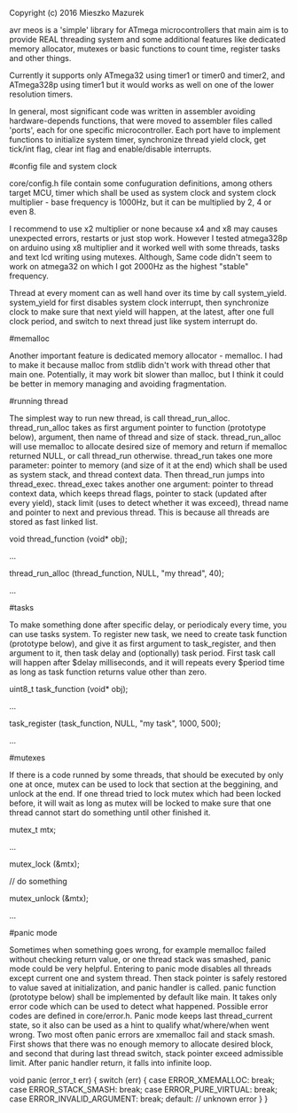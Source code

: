 Copyright (c) 2016 Mieszko Mazurek

avr meos is a 'simple' library for ATmega microcontrollers that main aim is to
provide REAL threading system and some additional features like dedicated memory 
allocator, mutexes or basic functions to count time, register tasks and
other things.

Currently it supports only ATmega32 using timer1 or timer0 and timer2, and ATmega328p
using timer1 but it would works as well on one of the lower resolution timers.

In general, most significant code was written in assembler avoiding hardware-depends 
functions, that were moved to assembler files called 'ports', each for one specific
microcontroller.
Each port have to implement functions to initialize system timer, synchronize
thread yield clock, get tick/int flag, clear int flag and enable/disable interrupts.

#config file and system clock

core/config.h file contain some confuguration definitions, among others
target MCU, timer which shall be used as system clock and system clock multiplier - 
base frequency is 1000Hz, but it can be multiplied by 2, 4 or even 8.

I recommend to use x2 multiplier or none because x4 and x8 may causes unexpected
errors, restarts or just stop work. However I tested atmega328p on arduino using x8 
multiplier and it worked well with some threads, tasks and text lcd writing using mutexes. 
Although, Same code didn't seem to work on atmega32 on which I got 2000Hz as the 
highest "stable" frequency.

Thread at every moment can as well hand over its time by call system_yield. 
system_yield for first disables system clock interrupt, then synchronize clock to 
make sure that next yield will happen, at the latest, after one full clock period,
and switch to next thread just like system interrupt do.

#memalloc

Another important feature is dedicated memory allocator - memalloc. I had to make
it because malloc from stdlib didn't work with thread other that main one.
Potentially, it may work bit slower than malloc, but I think it could be
better in memory managing and avoiding fragmentation.

#running thread

The simplest way to run new thread, is call thread_run_alloc. thread_run_alloc 
takes as first argument pointer to function (prototype below), argument,
then name of thread and size of stack. thread_run_alloc will use memalloc to
allocate desired size of memory and return if memalloc returned NULL, or
call thread_run otherwise. thread_run takes one more parameter: 
pointer to memory (and size of it at the end) which shall be used as system stack,
and thread context data. Then thread_run jumps into thread_exec.
thread_exec takes another one argument: pointer to thread context data, 
which keeps thread flags, pointer to stack (updated after every yield),
stack limit (uses to detect whether it was exceed), thread name and pointer to next
and previous thread. This is because all threads are stored as fast linked list.

void thread_function (void* obj);

...

thread_run_alloc (thread_function, NULL, "my thread", 40);

...

#tasks

To make something done after specific delay, or periodicaly every time, you can
use tasks system. To register new task, we need to create task function (prototype below),
and give it as first argument to task_register, and then argument to it, then task delay
and (optionally) task period. First task call will happen after $delay milliseconds,
and it will repeats every $period time as long as task function returns value other than zero.

uint8_t task_function (void* obj);

...

task_register (task_function, NULL, "my task", 1000, 500);

...

#mutexes

If there is a code runned by some threads, that should be executed by only one at once,
mutex can be used to lock that section at the beggining, and unlock at the end.
If one thread tried to lock mutex which had been locked before, it will wait as long as
mutex will be locked to make sure that one thread cannot start do something until
other finished it.

mutex_t mtx;

...

mutex_lock (&mtx);

// do something

mutex_unlock (&mtx);

...

#panic mode

Sometimes when something goes wrong, for example memalloc failed without checking return
value, or one thread stack was smashed, panic mode could be very helpful. Entering to
panic mode disables all threads except current one and system thread. Then stack pointer is
safely restored to value saved at initialization, and panic handler is called.
panic function (prototype below) shall be implemented by default like main. It takes
only error code which can be used to detect what happened. Possible error codes are defined
in core/error.h. Panic mode keeps last thread_current state, so it also can be used as a hint
to qualify what/where/when went wrong. Two most often panic errors are xmemalloc fail and stack
smash. First shows that there was no enough memory to allocate desired block, and second
that during last thread switch, stack pointer exceed admissible limit. After panic handler
return, it falls into infinite loop.

void panic (error_t err)
{
	switch (err) {
	case ERROR_XMEMALLOC: break;
	case ERROR_STACK_SMASH: break;
	case ERROR_PURE_VIRTUAL: break;
	case ERROR_INVALID_ARGUMENT: break;
	default:
		// unknown error
	}
}
